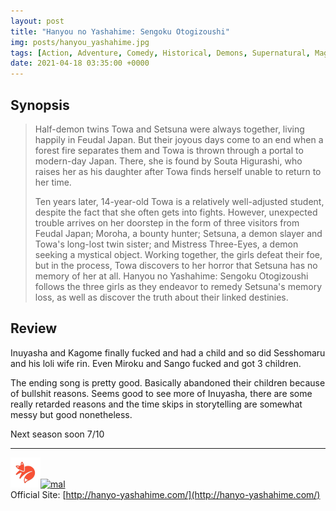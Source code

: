 ```yaml
---
layout: post
title: "Hanyou no Yashahime: Sengoku Otogizoushi"
img: posts/hanyou_yashahime.jpg 
tags: [Action, Adventure, Comedy, Historical, Demons, Supernatural, Magic, Fantasy, Inuyasha]
date: 2021-04-18 03:35:00 +0000
---
```


## Synopsis
>Half-demon twins Towa and Setsuna were always together, living happily in Feudal Japan. But their joyous days come to an end when a forest fire separates them and Towa is thrown through a portal to modern-day Japan. There, she is found by Souta Higurashi, who raises her as his daughter after Towa finds herself unable to return to her time.
>
>Ten years later, 14-year-old Towa is a relatively well-adjusted student, despite the fact that she often gets into fights. However, unexpected trouble arrives on her doorstep in the form of three visitors from Feudal Japan; Moroha, a bounty hunter; Setsuna, a demon slayer and Towa's long-lost twin sister; and Mistress Three-Eyes, a demon seeking a mystical object. Working together, the girls defeat their foe, but in the process, Towa discovers to her horror that Setsuna has no memory of her at all. Hanyou no Yashahime: Sengoku Otogizoushi follows the three girls as they endeavor to remedy Setsuna's memory loss, as well as discover the truth about their linked destinies.

## Review
Inuyasha and Kagome finally fucked and had a child and so did Sesshomaru and his loli wife rin. Even Miroku and Sango fucked and got 3 children.

The ending song is pretty good. Basically abandoned their children because of bullshit reasons. Seems good to see more of Inuyasha, there are some really retarded reasons and the time skips in storytelling are somewhat messy but good nonetheless.
   
Next season soon 7/10

---

[![kitsu](..\assets\img\kitsu.png)](https://kitsu.io/anime/hanyou-no-yasha-hime)[![mal](..\assets\img\mal.ico)](https://myanimelist.net/anime/41911/Hanyou_no_Yashahime__Sengoku_Otogizoushi)  
Official Site: [http://hanyo-yashahime.com/](http://hanyo-yashahime.com/)  